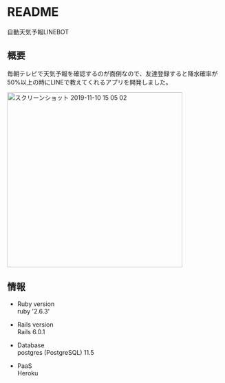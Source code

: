 # README

自動天気予報LINEBOT

## 概要  
毎朝テレビで天気予報を確認するのが面倒なので、友達登録すると降水確率が50%以上の時にLINEで教えてくれるアプリを開発しました。

<img width="407" alt="スクリーンショット 2019-11-10 15 05 02" src="https://user-images.githubusercontent.com/38427337/68539770-ac2b8880-03cb-11ea-8953-78563b5eb327.png">


## 情報

* Ruby version  
ruby '2.6.3'

* Rails version  
Rails 6.0.1

* Database  
postgres (PostgreSQL) 11.5

* PaaS  
Heroku
